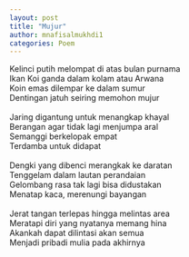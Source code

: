 ```yaml
---
layout: post
title: "Mujur"
author: mnafisalmukhdi1
categories: Poem
---
```

Kelinci putih melompat di atas bulan purnama<br>
Ikan Koi ganda dalam kolam atau Arwana<br>
Koin emas dilempar ke dalam sumur<br>
Dentingan jatuh seiring memohon mujur<br>
<br>
Jaring digantung untuk menangkap khayal<br>
Berangan agar tidak lagi menjumpa aral<br>
Semanggi berkelopak empat<br>
Terdamba untuk didapat<br>
<br>
Dengki yang dibenci merangkak ke daratan<br>
Tenggelam dalam lautan perandaian<br>
Gelombang rasa tak lagi bisa didustakan<br>
Menatap kaca, merenungi bayangan<br>
<br>
Jerat tangan terlepas hingga melintas area<br>
Meratapi diri yang nyatanya memang hina<br>
Akankah dapat dilintasi akan semua<br>
Menjadi pribadi mulia pada akhirnya

